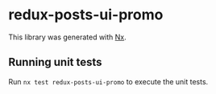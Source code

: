 # redux-posts-ui-promo

This library was generated with [Nx](https://nx.dev).

## Running unit tests

Run `nx test redux-posts-ui-promo` to execute the unit tests.
